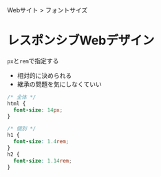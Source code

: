 Webサイト > フォントサイズ
# レスポンシブWebデザイン
```px```と```rem```で指定する
- 相対的に決められる
- 継承の問題を気にしなくていい

```css
/* 全体 */
html {
  font-size: 14px;
}

/* 個別 */
h1 {
  font-size: 1.4rem;
}
h2 {
  font-size: 1.14rem;
}
```

